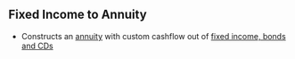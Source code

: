 Fixed Income to Annuity
----

* Constructs an [annuity](https://www.investopedia.com/investing/overview-of-annuities/) with custom cashflow out of [fixed income, bonds and CDs](https://fixedincome.fidelity.com/ftgw/fi/FILanding)
